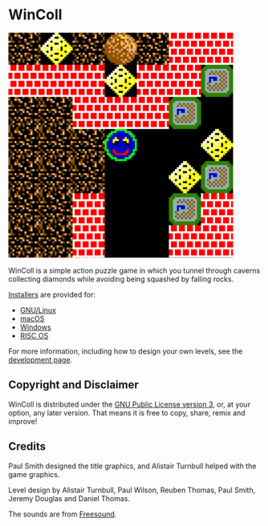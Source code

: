 # WinColl

<div class="text-center"><img alt="Detail of a game in progress" src="Screenshot.png"></div>

WinColl is a simple action puzzle game in which you tunnel through caverns collecting diamonds while avoiding being squashed by falling rocks.

[Installers](https://github.com/rrthomas/wincoll/releases/latest) are provided for:

+ [GNU/Linux](https://github.com/rrthomas/wincoll/releases/latest/download/wincoll-Linux-X64)
+ [macOS](https://github.com/rrthomas/wincoll/releases/latest/download/wincoll-macOS-ARM64.dmg)
+ [Windows](https://github.com/rrthomas/wincoll/releases/latest/download/wincoll-win64.msi)
+ [RISC OS](https://github.com/rrthomas/wincoll/releases/latest/download/wincoll-riscos.zip)

For more information, including how to design your own levels, see the [development page](https://github.com/rrthomas/wincoll).


## Copyright and Disclaimer

WinColl is distributed under the [GNU Public License version 3](https://www.gnu.org/licenses/gpl-3.0.html), or, at your
option, any later version. That means it is free to copy, share, remix and improve!


## Credits

Paul Smith designed the title graphics, and Alistair Turnbull helped with the game graphics.

Level design by Alistair Turnbull, Paul Wilson, Reuben Thomas, Paul Smith, Jeremy Douglas and Daniel Thomas.

The sounds are from [Freesound](https://freesound.org).
